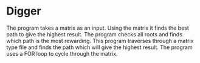 # Digger
The program takes a matrix as an input. Using the matrix it finds the best path to give the highest result.
The program checks all roots and finds which path is the most rewarding. 
This program traverses through a matrix type file and finds the path which will give the highest result. 
The program uses a FOR loop to cycle through the matrix. 
